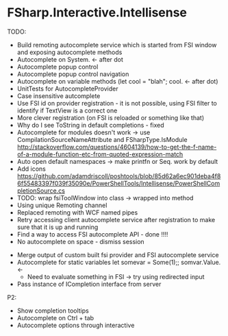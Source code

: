 # FSharp.Interactive.Intellisense

TODO:

+ Build remoting autocomplete service which is started from FSI window and exposing autocomplete methods
+ Autocomplete on System. <- after dot
+ Autocomplete popup control
+ Autocomplete popup control navigation
+ Autocomplete on variable methods (let cool = "blah"; cool. <- after dot)
+ UnitTests for AutocompleteProvider
+ Case insensitive autcomplete
+ Use FSI id on provider registration - it is not possible, using FSI filter to identify if TextView is a correct one
+ More clever registration (on FSI is reloaded or something like that)
+ Why do I see ToString in default completions - fixed
+ Autocomplete for modules doesn't work -> use 
CompilationSourceNameAttribute and FSharpType.IsModule
http://stackoverflow.com/questions/4604139/how-to-get-the-f-name-of-a-module-function-etc-from-quoted-expression-match
+ Auto open default namespaces -> make printfn or Seq. work by default
+ Add icons
https://github.com/adamdriscoll/poshtools/blob/85d62a6ec901deba4f86f55483397f039f35090e/PowerShellTools/Intellisense/PowerShellCompletionSource.cs
+ TODO: wrap fsiToolWindow into class -> wrapped into method
+ Using unique Remoting channel
+ Replaced remoting with WCF named pipes
+ Retry accessing client autocomplete service after registration to make sure that it is up and running
+ Find a way to access FSI autocomplete API - done !!!!
+ No autocomplete on space - dismiss session
- Merge output of custom built fsi provider and FSI autocomplete service
- Autocomplete for static variables let somevar = Some(1);; somvar.Value. <- 
  - Need to evaluate something in FSI -> try using redirected input
- Pass instance of ICompletion interface from server
 

P2:
- Show completion tooltips
- Autocomplete on Ctrl + tab
- Autocomplete options through interactive
